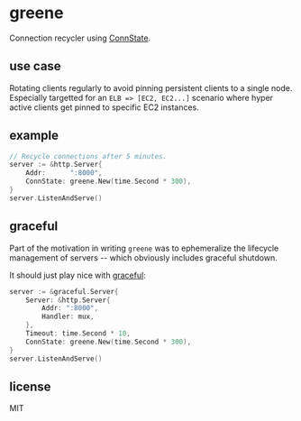 # greene

Connection recycler using [ConnState][1].

[1]: https://golang.org/pkg/net/http/#ConnState

## use case

Rotating clients regularly to avoid pinning
persistent clients to a single node. Especially
targetted for an `ELB => [EC2, EC2...]` scenario
where hyper active clients get pinned to specific
EC2 instances.

## example

```go
// Recycle connections after 5 minutes.
server := &http.Server{
	Addr:      ":8000",
	ConnState: greene.New(time.Second * 300),
}
server.ListenAndServe()
```

## graceful

Part of the motivation in writing `greene` was to
ephemeralize the lifecycle management of servers --
which obviously includes graceful shutdown.

It should just play nice with [graceful][2]:

```go
server := &graceful.Server{
	Server: &http.Server{
		Addr: ":8000",
		Handler: mux,
	},
	Timeout: time.Second * 10,
	ConnState: greene.New(time.Second * 300),
}
server.ListenAndServe()
```

[2]: https://github.com/tylerb/graceful

## license

MIT
